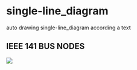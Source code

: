 # single-line_diagram
auto drawing  single-line_diagram according a text


## IEEE 141 BUS NODES

![](https://user-images.githubusercontent.com/96326382/195365883-7b8bf822-c599-4a98-9d9a-a67822275269.png)
